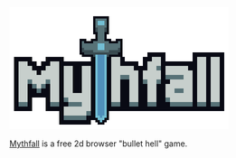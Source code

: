 [![Body frame](images/logo.png)](https://mythfall.com)

[Mythfall](https://mythfall.com) is a free 2d browser "bullet hell" game.